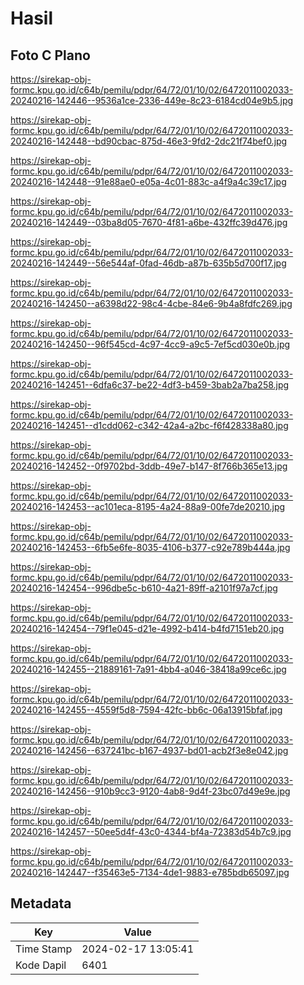 # Hasil

## Foto C Plano

https://sirekap-obj-formc.kpu.go.id/c64b/pemilu/pdpr/64/72/01/10/02/6472011002033-20240216-142446--9536a1ce-2336-449e-8c23-6184cd04e9b5.jpg

https://sirekap-obj-formc.kpu.go.id/c64b/pemilu/pdpr/64/72/01/10/02/6472011002033-20240216-142448--bd90cbac-875d-46e3-9fd2-2dc21f74bef0.jpg

https://sirekap-obj-formc.kpu.go.id/c64b/pemilu/pdpr/64/72/01/10/02/6472011002033-20240216-142448--91e88ae0-e05a-4c01-883c-a4f9a4c39c17.jpg

https://sirekap-obj-formc.kpu.go.id/c64b/pemilu/pdpr/64/72/01/10/02/6472011002033-20240216-142449--03ba8d05-7670-4f81-a6be-432ffc39d476.jpg

https://sirekap-obj-formc.kpu.go.id/c64b/pemilu/pdpr/64/72/01/10/02/6472011002033-20240216-142449--56e544af-0fad-46db-a87b-635b5d700f17.jpg

https://sirekap-obj-formc.kpu.go.id/c64b/pemilu/pdpr/64/72/01/10/02/6472011002033-20240216-142450--a6398d22-98c4-4cbe-84e6-9b4a8fdfc269.jpg

https://sirekap-obj-formc.kpu.go.id/c64b/pemilu/pdpr/64/72/01/10/02/6472011002033-20240216-142450--96f545cd-4c97-4cc9-a9c5-7ef5cd030e0b.jpg

https://sirekap-obj-formc.kpu.go.id/c64b/pemilu/pdpr/64/72/01/10/02/6472011002033-20240216-142451--6dfa6c37-be22-4df3-b459-3bab2a7ba258.jpg

https://sirekap-obj-formc.kpu.go.id/c64b/pemilu/pdpr/64/72/01/10/02/6472011002033-20240216-142451--d1cdd062-c342-42a4-a2bc-f6f428338a80.jpg

https://sirekap-obj-formc.kpu.go.id/c64b/pemilu/pdpr/64/72/01/10/02/6472011002033-20240216-142452--0f9702bd-3ddb-49e7-b147-8f766b365e13.jpg

https://sirekap-obj-formc.kpu.go.id/c64b/pemilu/pdpr/64/72/01/10/02/6472011002033-20240216-142453--ac101eca-8195-4a24-88a9-00fe7de20210.jpg

https://sirekap-obj-formc.kpu.go.id/c64b/pemilu/pdpr/64/72/01/10/02/6472011002033-20240216-142453--6fb5e6fe-8035-4106-b377-c92e789b444a.jpg

https://sirekap-obj-formc.kpu.go.id/c64b/pemilu/pdpr/64/72/01/10/02/6472011002033-20240216-142454--996dbe5c-b610-4a21-89ff-a2101f97a7cf.jpg

https://sirekap-obj-formc.kpu.go.id/c64b/pemilu/pdpr/64/72/01/10/02/6472011002033-20240216-142454--79f1e045-d21e-4992-b414-b4fd7151eb20.jpg

https://sirekap-obj-formc.kpu.go.id/c64b/pemilu/pdpr/64/72/01/10/02/6472011002033-20240216-142455--21889161-7a91-4bb4-a046-38418a99ce6c.jpg

https://sirekap-obj-formc.kpu.go.id/c64b/pemilu/pdpr/64/72/01/10/02/6472011002033-20240216-142455--4559f5d8-7594-42fc-bb6c-06a13915bfaf.jpg

https://sirekap-obj-formc.kpu.go.id/c64b/pemilu/pdpr/64/72/01/10/02/6472011002033-20240216-142456--637241bc-b167-4937-bd01-acb2f3e8e042.jpg

https://sirekap-obj-formc.kpu.go.id/c64b/pemilu/pdpr/64/72/01/10/02/6472011002033-20240216-142456--910b9cc3-9120-4ab8-9d4f-23bc07d49e9e.jpg

https://sirekap-obj-formc.kpu.go.id/c64b/pemilu/pdpr/64/72/01/10/02/6472011002033-20240216-142457--50ee5d4f-43c0-4344-bf4a-72383d54b7c9.jpg

https://sirekap-obj-formc.kpu.go.id/c64b/pemilu/pdpr/64/72/01/10/02/6472011002033-20240216-142447--f35463e5-7134-4de1-9883-e785bdb65097.jpg


## Metadata

| Key        | Value               |
| ---------- | ------------------- |
| Time Stamp | 2024-02-17 13:05:41 |
| Kode Dapil | 6401                |



